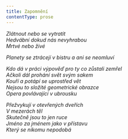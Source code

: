 ```yaml
---
title: Zapomnění
contentType: prose
---
```


<section>

_Zlátnout nebo se vytratit  
Hedvábní dokud nás nevyhrabou  
Mrtvé nebo živé_

</section>

<section>

_Planety se ztrácejí v bistru a ani se neomluví_

</section>

<section>

_Kdo dá v práci výpověď pro ty co zůstali zemřel  
Ačkoli dál prohání svět svým sakem  
Kouří a potápí se uprostřed vět  
Nejsou to složité geometrické obrazce  
Opera povlávající v ubrousku_

</section>

<section>

_Přežvykují v otevřených dveřích  
V mezerách těl  
Skutečně jsou to jen ruce  
Jméno za jménem jako v přístavu  
Který se nikomu nepodobá_

</section>
